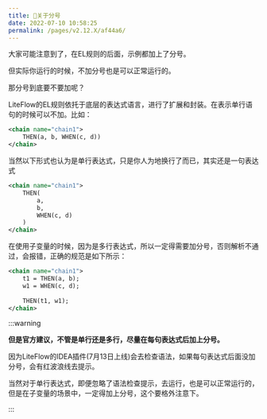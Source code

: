 ```yaml
---
title: 🌻关于分号
date: 2022-07-10 10:58:25
permalink: /pages/v2.12.X/af44a6/
---
```


大家可能注意到了，在EL规则的后面，示例都加上了分号。

但实际你运行的时候，不加分号也是可以正常运行的。

那分号到底要不要加呢？

LiteFlow的EL规则依托于底层的表达式语言，进行了扩展和封装。在表示单行语句的时候可以不加。比如：

```xml
<chain name="chain1">
    THEN(a, b, WHEN(c, d))
</chain>
```

当然以下形式也认为是单行表达式，只是你人为地换行了而已，其实还是一句表达式

```xml
<chain name="chain1">
    THEN(
        a, 
        b, 
        WHEN(c, d)
    )
</chain>
```

在使用子变量的时候，因为是多行表达式，所以一定得需要加分号，否则解析不通过，会报错，正确的规范是如下所示：

```xml
<chain name="chain1">
    t1 = THEN(a, b);
    w1 = WHEN(c, d);
    
    THEN(t1, w1);
</chain>
```

:::warning

**但是官方建议，不管是单行还是多行，尽量在每句表达式后加上分号。**

因为LiteFlow的IDEA插件(7月13日上线)会去检查语法，如果每句表达式后面没加分号，会有红波浪线去提示。

当然对于单行表达式，即便忽略了语法检查提示，去运行，也是可以正常运行的，但是在子变量的场景中，一定得加上分号，这个要格外注意下。

:::
